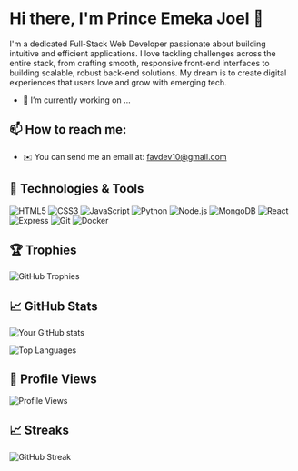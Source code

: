 # Hi there, I'm Prince Emeka Joel 👋

I'm a dedicated Full-Stack Web Developer passionate about building intuitive and efficient applications. I love tackling challenges across the entire stack, from crafting smooth, responsive front-end interfaces to building scalable, robust back-end solutions. My dream is to create digital experiences that users love and grow with emerging tech.

- 🔭 I’m currently working on ...

## 📫 How to reach me:
* ✉️ You can send me an email at: favdev10@gmail.com

## 💼 Technologies & Tools
![HTML5](https://img.shields.io/badge/-HTML5-E34F26?logo=html5&logoColor=white)
![CSS3](https://img.shields.io/badge/-CSS3-1572B6?logo=css3&logoColor=white)
![JavaScript](https://img.shields.io/badge/-JavaScript-F7DF1E?logo=javascript&logoColor=black)
![Python](https://img.shields.io/badge/-Python-3776AB?logo=python&logoColor=white)
![Node.js](https://img.shields.io/badge/-Node.js-339933?logo=node.js&logoColor=white)
![MongoDB](https://img.shields.io/badge/-MongoDB-47A248?logo=mongodb&logoColor=white)
![React](https://img.shields.io/badge/-React-61DAFB?logo=react&logoColor=black)
![Express](https://img.shields.io/badge/-Express-000000?logo=express&logoColor=white)
![Git](https://img.shields.io/badge/-Git-F05032?logo=git&logoColor=white)
![Docker](https://img.shields.io/badge/-Docker-2496ED?logo=docker&logoColor=white)

## 🏆 Trophies
![GitHub Trophies](https://github-profile-trophy.vercel.app/?username=favdev10&theme=onedark)

## 📈 GitHub Stats
![Your GitHub stats](https://github-readme-stats.vercel.app/api?username=favdev10&show_icons=true&theme=radical)

![Top Languages](https://github-readme-stats.vercel.app/api/top-langs/?username=favdev10&layout=compact)

## 🌟 Profile Views
![Profile Views](https://komarev.com/ghpvc/?username=favdev10)

## 📈 Streaks
![GitHub Streak](https://github-readme-streak-stats.herokuapp.com/?user=favdev10)
